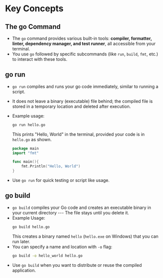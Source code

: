 # Key Concepts

## The go Command
- The `go` command provides various built-in tools: **compiler, formatter, linter, dependency manager, and test runner**, all accessible from your terminal.
- You use `go` followed by specific subcommands (like `run`, `build`, `fmt`, etc.) to interact with these tools.

## go run
- `go run` compiles and runs your go code immediately, similar to running a script.
- It does not leave a binary (executable) file behind; the compiled file is stored in a temporary location and deleted after execution.
- Example usage:
    ```bash
    go run hello.go
    ```
    This prints "Hello, World" in the terminal, provided your code is in `hello.go` as shown.

    ```go
    package main
    import "fmt"

    func main(){
        fmt.Println("Hello, World")
    }
    ```
- Use `go run` for quick testing or script like usage.

## go build
- `go build` compiles your Go code and creates an executable binary in your current directory --- The file stays until you delete it.
- Example Usage:
    ```bash
    go build hello.go
    ```
    This creates a binary named `hello` (`hello.exe` on Windows) that you can run later.
- You can specify a name and location with `-o` flag:
    ```bash
    go build -o hello_world hello.go
    ```
- Use `go build` when you want to distribute or reuse the compiled application.
